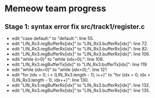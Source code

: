 # Memeow team progress
## Stage 1: syntax error fix src/track1/register.c
* edit "case default:" to "default:": line 55.
* edit "LIN_Rx3.regBufferRx[idx]" to "LIN_Rx3.bufferRx[idx]": line 72.
* edit "LIN_Rx3.regBufferRx[idx]" to "LIN_Rx3.bufferRx[idx]": line 82.
* edit "LIN_Rx3.regBufferRx[idx]" to "LIN_Rx3.bufferRx[idx]": line 106.
* edit "while (i>0)" to "while (idx>0);": line 108.
* edit "LIN_Rx3.regBufferTx[idx]" to "LIN_Rx3.bufferTx[idx]": line 119
* edit "while (idx>0)" to "while (idx>0);": line 121
* edit "for (idx = 0; i < (LIN_Rx3.length - 1); i++)" to "for (idx = 0; idx < (LIN_Rx3.length - 1); idx++)": line 130.
* edit "LIN_Rx3.regBufferRx[idx]" to "LIN_Rx3.bufferRx[idx]": line 132.
* edit "LIN_Rx3.regBufferRx[idx]" to "LIN_Rx3.bufferRx[idx]": line 135.
